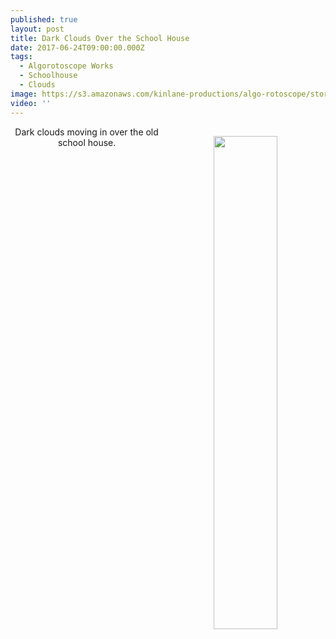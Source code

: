 ```yaml
---
published: true
layout: post
title: Dark Clouds Over the School House
date: 2017-06-24T09:00:00.000Z
tags:
  - Algorotoscope Works
  - Schoolhouse
  - Clouds
image: https://s3.amazonaws.com/kinlane-productions/algo-rotoscope/stories/schoolhouse-dark-dali.jpg
video: ''
---
```

<p align="center"><img src="{{ page.image }}" width="45%" align="right" style="padding: 15px;" /></p>
<center>Dark clouds moving in over the old school house.</center>
